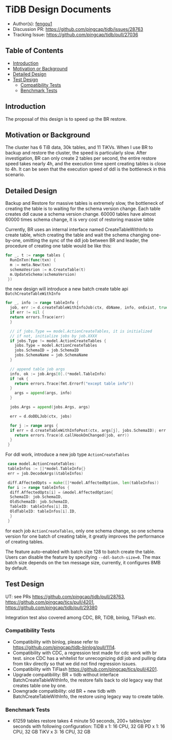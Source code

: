 # TiDB Design Documents

- Author(s): [fengou1](http://github.com/fengou1)
- Discussion PR: https://github.com/pingcap/tidb/issues/28763
- Tracking Issue: https://github.com/pingcap/tidb/pull/27036

## Table of Contents

* [Introduction](#introduction)
* [Motivation or Background](#motivation-or-background)
* [Detailed Design](#detailed-design)
* [Test Design](#test-design)
  * [Compatibility Tests](#compatibility-tests)
  * [Benchmark Tests](#benchmark-tests)

## Introduction

The proposal of this design is to speed up the BR restore.

## Motivation or Background

The cluster has 6 TiB data, 30k tables, and 11 TiKVs. When I use BR to backup and restore the cluster, the speed is particularly slow. After investigation, BR can only create 2 tables per second, the entire restore speed takes nearly 4h, and the execution time spent creating tables is close to 4h. It can be seen that the execution speed of ddl is the bottleneck in this scenario.

## Detailed Design

Backup and Restore for massive tables is extremely slow, the bottleneck of creating the table is to waiting for the schema version change. Each table creates ddl cause a schema version change. 60000 tables have almost 60000 times schema change, it is very cost of restoring massive table

Currently, BR uses an internal interface named CreateTableWithInfo to create table, which creating the table and wait the schema changing one-by-one, omitting the sync of the ddl job between BR and leader, the procedure of creating one table would be like this:
```go
for _, t := range tables {
  RunInTxn(func(txn) {
  m := meta.New(txn)
  schemaVesrion := m.CreateTable(t)
  m.UpdateSchema(schemaVersion)
 })
```

the new design will introduce a new batch create table api `BatchCreateTableWithInfo`
```go
for _, info := range tableInfo {
  job, err := d.createTableWithInfoJob(ctx, dbName, info, onExist, true)
  if err != nil {
  return errors.Trace(err)
  }

  // if jobs.Type == model.ActionCreateTables, it is initialized
  // if not, initialize jobs by job.XXXX
  if jobs.Type != model.ActionCreateTables {
    jobs.Type = model.ActionCreateTables
    jobs.SchemaID = job.SchemaID
    jobs.SchemaName = job.SchemaName
  }

  // append table job args
  info, ok := job.Args[0].(*model.TableInfo)
  if !ok {
    return errors.Trace(fmt.Errorf("except table info"))
  }
    args = append(args, info)
  }

  jobs.Args = append(jobs.Args, args)

  err = d.doDDLJob(ctx, jobs)

  for j := range args {
  if err = d.createTableWithInfoPost(ctx, args[j], jobs.SchemaID); err != nil {
    return errors.Trace(d.callHookOnChanged(job, err))
  }
 }
```

For ddl work, introduce a new job type `ActionCreateTables`
```go
 case model.ActionCreateTables:
 tableInfos := []*model.TableInfo{}
 err = job.DecodeArgs(&tableInfos)

 diff.AffectedOpts = make([]*model.AffectedOption, len(tableInfos))
 for i := range tableInfos {
  diff.AffectedOpts[i] = &model.AffectedOption{
  SchemaID: job.SchemaID,
  OldSchemaID: job.SchemaID,
  TableID: tableInfos[i].ID,
  OldTableID: tableInfos[i].ID,
  }
 }
```

for each job `ActionCreateTables`, only one schema change, so one schema version for one batch of creating table, it greatly improves the performance of creating tables.


The feature auto-enabled with batch size 128 to batch create the table. Users can disable the feature by specifying `--ddl-batch-size=0`. The max batch size depends on the txn message size, currently, it configures 8MB by default. 

## Test Design
UT: see PRs https://github.com/pingcap/tidb/pull/28763, https://github.com/pingcap/tics/pull/4201, https://github.com/pingcap/tidb/pull/29380

Integration test also covered among CDC, BR, TiDB, binlog, TiFlash etc.


### Compatibility Tests

- Compatibility with binlog, please refer to https://github.com/pingcap/tidb-binlog/pull/1114.
- Compatibility with CDC, a regression test made for cdc work with br test. since CDC has a whitelist for unrecognizing ddl job and pulling data from tikv directly so that we did not find regression issues.
- Compatibility with TiFlash https://github.com/pingcap/tics/pull/4201.
- Upgrade compatibility: BR + tidb without interface BatchCreateTableWithInfo, the restore falls back to old legacy way that creates table one by one.
- Downgrade compatibility: old BR + new tidb with BatchCreateTableWithInfo, the restore using legacy way to create table.

### Benchmark Tests
- 61259 tables restore takes 4 minute 50 seconds, 200+ tables/per seconds with following configuration:
TiDB x 1: 16 CPU, 32 GB
PD x 1: 16 CPU, 32 GB
TiKV x 3: 16 CPU, 32 GB
